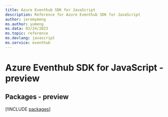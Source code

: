 ```yaml
---
title: Azure Eventhub SDK for JavaScript
description: Reference for Azure Eventhub SDK for JavaScript
author: jeremymeng
ms.author: yumeng
ms.data: 03/24/2023
ms.topic: reference
ms.devlang: javascript
ms.service: eventhub
---
```

# Azure Eventhub SDK for JavaScript - preview
## Packages - preview
[!INCLUDE [packages](eventhub-index.md)]